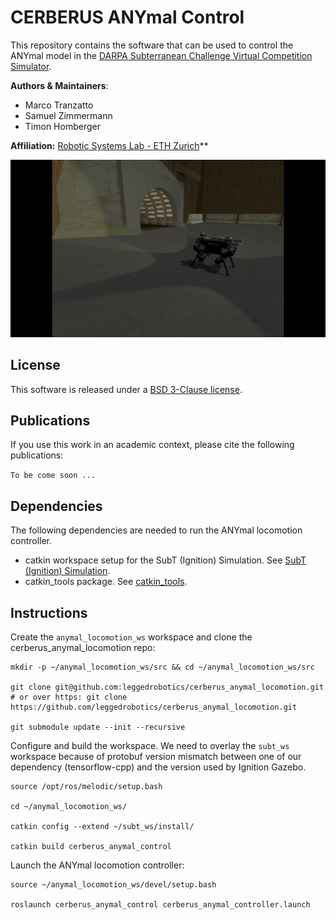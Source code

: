 # CERBERUS ANYmal Control
This repository contains the software that can be used to control the ANYmal model in the  [DARPA Subterranean Challenge Virtual Competition Simulator](https://bitbucket.org/osrf/subt/wiki/Home).

**Authors & Maintainers**: 
  * Marco Tranzatto
  * Samuel Zimmermann
  * Timon Homberger
  
**Affiliation:** [Robotic Systems Lab - ETH Zurich](https://rsl.ethz.ch/the-lab.html)**

[![CERBERUS ANYmal](doc/cerberus_anymal.gif)](doc/cerberus_anymal.gif)

## License
This software is released under a [BSD 3-Clause license](LICENSE).

## Publications
If you use this work in an academic context, please cite the following publications:

`To be come soon ...`

## Dependencies
The following dependencies are needed to run the ANYmal locomotion controller.
* catkin workspace setup for the SubT (Ignition) Simulation. See [SubT (Ignition) Simulation](https://bitbucket.org/osrf/subt/wiki/tutorials/SystemSetupInstall).
* catkin_tools package. See [catkin_tools](https://catkin-tools.readthedocs.io/en/latest/installing.html).

## Instructions
Create the `anymal_locomotion_ws` workspace and clone the cerberus_anymal_locomotion repo:
```
mkdir -p ~/anymal_locomotion_ws/src && cd ~/anymal_locomotion_ws/src

git clone git@github.com:leggedrobotics/cerberus_anymal_locomotion.git # or over https: git clone https://github.com/leggedrobotics/cerberus_anymal_locomotion.git

git submodule update --init --recursive
```

Configure and build the workspace. We need to overlay the `subt_ws` workspace because of protobuf version mismatch between one of our dependency (tensorflow-cpp) and the version used by Ignition Gazebo.
```
source /opt/ros/melodic/setup.bash

cd ~/anymal_locomotion_ws/

catkin config --extend ~/subt_ws/install/

catkin build cerberus_anymal_control
```

Launch the ANYmal locomotion controller:
```
source ~/anymal_locomotion_ws/devel/setup.bash

roslaunch cerberus_anymal_control cerberus_anymal_controller.launch
```
